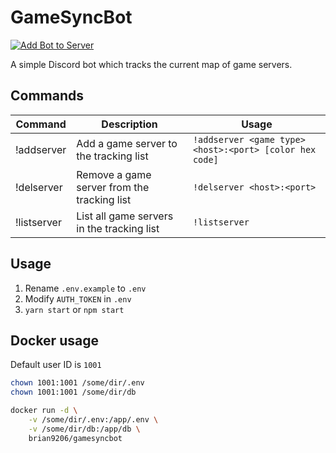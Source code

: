# GameSyncBot
[![Add Bot to Server](https://img.shields.io/badge/add%20bot%20on-Discord-7289da.svg)](https://discordapp.com/api/oauth2/authorize?client_id=587610124747800576&permissions=522304&scope=bot)

A simple Discord bot which tracks the current map of game servers.

## Commands
| Command     | Description                                 | Usage                                                 |
|-------------|---------------------------------------------|-------------------------------------------------------|
| !addserver  | Add a game server to the tracking list      | `!addserver <game type> <host>:<port> [color hex code]` |
| !delserver  | Remove a game server from the tracking list | `!delserver <host>:<port>`                              |
| !listserver | List all game servers in the tracking list  | `!listserver`                                           |

## Usage
1. Rename `.env.example` to `.env`
2. Modify `AUTH_TOKEN` in `.env`
3. `yarn start` or `npm start`

## Docker usage
Default user ID is `1001`
```bash
chown 1001:1001 /some/dir/.env
chown 1001:1001 /some/dir/db

docker run -d \
    -v /some/dir/.env:/app/.env \
    -v /some/dir/db:/app/db \
    brian9206/gamesyncbot
```


